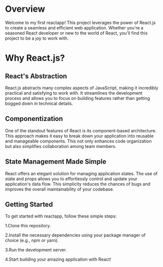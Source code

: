 # Overview
Welcome to my first reactapp! This project leverages the power of React.js to create a seamless and efficient web application. Whether you're a seasoned React developer or new to the world of React, you'll find this project to be a joy to work with.

#  Why React.js?
## React's Abstraction

React.js abstracts many complex aspects of JavaScript, making it incredibly practical and satisfying to work with. It streamlines the development process and allows you to focus on building features rather than getting bogged down in technical details.

## Componentization

One of the standout features of React is its component-based architecture. This approach makes it easy to break down your application into reusable and manageable components. This not only enhances code organization but also simplifies collaboration among team members.

## State Management Made Simple

React offers an elegant solution for managing application states. The use of state and props allows you to effortlessly control and update your application's data flow. This simplicity reduces the chances of bugs and improves the overall maintainability of your codebase.

## Getting Started 

To get started with reactapp, follow these simple steps:

1.Clone this repository.

2.Install the necessary dependencies using your package manager of choice (e.g., npm or yarn).

3.Run the development server.

4.Start building your amazing application with React!
